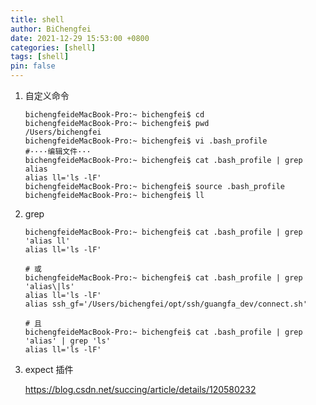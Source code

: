```yaml
---
title: shell
author: BiChengfei
date: 2021-12-29 15:53:00 +0800
categories: [shell]
tags: [shell]
pin: false
---
```


1. 自定义命令
   
   ```shell
   bichengfeideMacBook-Pro:~ bichengfei$ cd
   bichengfeideMacBook-Pro:~ bichengfei$ pwd
   /Users/bichengfei
   bichengfeideMacBook-Pro:~ bichengfei$ vi .bash_profile
   #····编辑文件···
   bichengfeideMacBook-Pro:~ bichengfei$ cat .bash_profile | grep alias
   alias ll='ls -lF'
   bichengfeideMacBook-Pro:~ bichengfei$ source .bash_profile
   bichengfeideMacBook-Pro:~ bichengfei$ ll
   ```

2. grep
   
   ```shell
   bichengfeideMacBook-Pro:~ bichengfei$ cat .bash_profile | grep 'alias ll'
   alias ll='ls -lF'
   
   # 或
   bichengfeideMacBook-Pro:~ bichengfei$ cat .bash_profile | grep 'alias\|ls'
   alias ll='ls -lF'
   alias ssh_gf='/Users/bichengfei/opt/ssh/guangfa_dev/connect.sh'
   
   # 且
   bichengfeideMacBook-Pro:~ bichengfei$ cat .bash_profile | grep 'alias' | grep 'ls'
   alias ll='ls -lF'
   ```

3. expect 插件
   
   https://blog.csdn.net/succing/article/details/120580232
